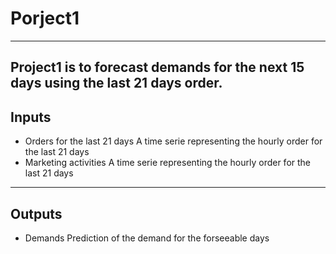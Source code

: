 # Porject1
-----------------------
Project1 is to forecast demands for the next 15 days using the last 21 days order.
-----------------------
## Inputs
* Orders for the last 21 days
A time serie representing the hourly order for the last 21 days
* Marketing activities
A time serie representing the hourly order for the last 21 days
-----------------------
## Outputs
* Demands
Prediction of the demand for the forseeable days


